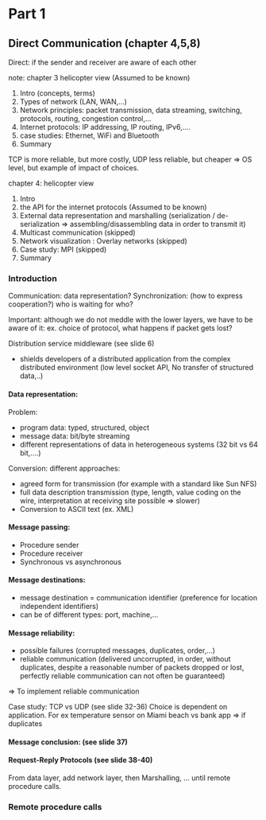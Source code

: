 # Part 1

## Direct Communication (chapter 4,5,8)

Direct: if the sender and receiver are aware of each other

note: chapter 3 helicopter view (Assumed to be known)
  1. Intro (concepts, terms)
  2. Types of network (LAN, WAN,...)
  3. Network principles: packet transmission, data streaming, switching, protocols, routing, congestion control,...
  4. Internet protocols: IP addressing, IP routing, IPv6,....
  5. case studies: Ethernet, WiFi and Bluetooth
  6. Summary

TCP is more reliable, but more costly, UDP less reliable, but cheaper => OS level, but example of impact of choices.

chapter 4: helicopter view
  1. Intro
  2. the API for the internet protocols (Assumed to be known)
  3. External data representation and marshalling (serialization / de-serialization => assembling/disassembling data in order to transmit it)
  4. Multicast communication (skipped)
  5. Network visualization : Overlay networks (skipped)
  6. Case study: MPI (skipped)
  7. Summary

### Introduction
Communication: data representation?
Synchronization: (how to express cooperation?) who is waiting for who?

Important: although we do not meddle with the lower layers, we have to be aware of it: ex. choice of protocol, what happens if packet gets lost?

Distribution service middleware (see slide 6)
  - shields developers of a distributed application from the complex distributed environment (low level socket API, No transfer of structured data,..)

#### Data representation:
Problem:
  - program data: typed, structured, object
  - message data: bit/byte streaming
  - different representations of data in heterogeneous systems (32 bit vs 64 bit,....)

Conversion: different approaches:
  - agreed form for transmission (for example with a standard like Sun NFS)
  - full data description transmission (type, length, value coding on the wire, interpretation at receiving site possible => slower)
  - Conversion to ASCII text (ex. XML)

#### Message passing:
  - Procedure sender
  - Procedure receiver
  - Synchronous vs asynchronous

#### Message destinations:
  - message destination = communication identifier (preference for location independent identifiers)
  - can be of different types: port, machine,...

#### Message reliability:
  - possible failures (corrupted messages, duplicates, order,...)
  - reliable communication (delivered uncorrupted, in order, without duplicates, despite a reasonable number of packets dropped or lost, perfectly reliable communication can not often be guaranteed)


=> To implement reliable communication

Case study: TCP vs UDP (see slide 32-36)
Choice is dependent on application. For ex temperature sensor on Miami beach vs bank app => if duplicates


#### Message conclusion: (see slide 37)

#### Request-Reply Protocols (see slide 38-40)

From data layer, add network layer, then Marshalling, ... until remote procedure calls.

### Remote procedure calls
#### 
